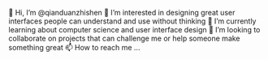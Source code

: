 👋 Hi, I’m @qianduanzhishen
👀 I’m interested in designing great user interfaces people can understand and use without thinking
🌱 I’m currently learning about computer science and user interface design
💞️ I’m looking to collaborate on projects that can challenge me or help someone make something great
📫 How to reach me ...
